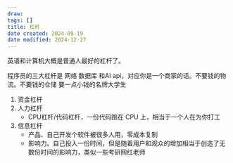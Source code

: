 ```yaml
---
draw:
tags: []
title: 杠杆
date created: 2024-09-19
date modified: 2024-12-27
---
```


英语和计算机大概是普通人最好的杠杆了。

程序员的三大杠杆是 网络 数据库 和AI api，对应你是一个商家的话。不要钱的物流。不要钱的仓储 要一点小钱的名牌大学生

1. 资金杠杆
2. 人力杠杆
	- CPU杠杆/代码杠杆，一份代码跑在 CPU 上，相当于一个人在为你打工
3. 信息杠杆
	- 产品、自己开发个软件被很多人用，零成本复制
	- 影响力。自己投入一份时间，但是随着用户和观众的增加相当于创造了无数份时间的影响力，类似一些考研网红老师
